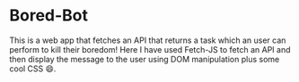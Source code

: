 # Bored-Bot
This is a web app that fetches an API that returns a task which an user can perform to kill their boredom!
Here I have used Fetch-JS to fetch an API and then display the message to the user using DOM manipulation plus some cool CSS 😄.
